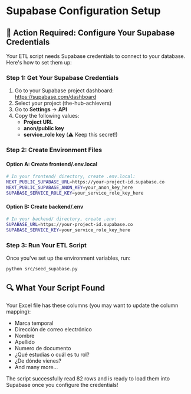 # Supabase Configuration Setup

## 🚨 Action Required: Configure Your Supabase Credentials

Your ETL script needs Supabase credentials to connect to your database. Here's how to set them up:

### Step 1: Get Your Supabase Credentials

1. Go to your Supabase project dashboard: https://supabase.com/dashboard
2. Select your project (the-hub-achievers)
3. Go to **Settings** → **API**
4. Copy the following values:
   - **Project URL**
   - **anon/public key**
   - **service_role key** (⚠️ Keep this secret!)

### Step 2: Create Environment Files

#### Option A: Create frontend/.env.local
```bash
# In your frontend/ directory, create .env.local:
NEXT_PUBLIC_SUPABASE_URL=https://your-project-id.supabase.co
NEXT_PUBLIC_SUPABASE_ANON_KEY=your_anon_key_here
SUPABASE_SERVICE_ROLE_KEY=your_service_role_key_here
```

#### Option B: Create backend/.env
```bash
# In your backend/ directory, create .env:
SUPABASE_URL=https://your-project-id.supabase.co
SUPABASE_SERVICE_KEY=your_service_role_key_here
```

### Step 3: Run Your ETL Script

Once you've set up the environment variables, run:
```bash
python src/seed_supabase.py
```

## 🔍 What Your Script Found

Your Excel file has these columns (you may want to update the column mapping):
- Marca temporal
- Dirección de correo electrónico
- Nombre
- Apellido
- Numero de documento
- ¿Qué estudias o cuál es tu rol?
- ¿De dónde vienes?
- And many more...

The script successfully read 82 rows and is ready to load them into Supabase once you configure the credentials!
